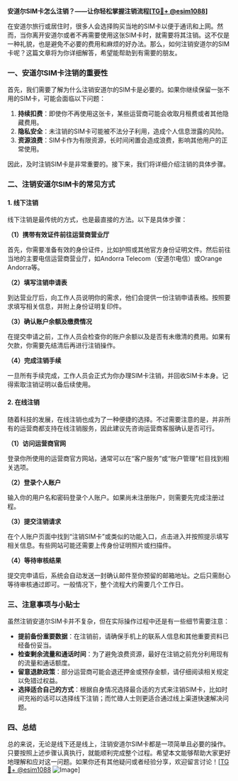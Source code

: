 **安道尔SIM卡怎么注销？——让你轻松掌握注销流程[[TG💪+ @esim1088](https://t.me/s/esim1088)]**

在安道尔旅行或居住时，很多人会选择购买当地的SIM卡以便于通讯和上网。然而，当你离开安道尔或者不再需要使用这张SIM卡时，就需要将其注销。这不仅是一种礼貌，也是避免不必要的费用和麻烦的好办法。那么，如何注销安道尔的SIM卡呢？这篇文章将为你详细解答，希望能帮助到有需要的朋友。

### 一、安道尔SIM卡注销的重要性

首先，我们需要了解为什么注销安道尔的SIM卡是必要的。如果你继续保留一张不用的SIM卡，可能会面临以下问题：

1. **持续扣费**：即使你不再使用这张卡，某些运营商可能会收取月租费或者其他隐藏费用。
2. **隐私安全**：未注销的SIM卡可能被不法分子利用，造成个人信息泄露的风险。
3. **资源浪费**：SIM卡作为有限资源，长时间闲置会造成浪费，影响其他用户的正常使用。

因此，及时注销SIM卡是非常重要的。接下来，我们将详细介绍注销的具体步骤。

### 二、注销安道尔SIM卡的常见方式

#### 1. 线下注销

线下注销是最传统的方式，也是最直接的方法。以下是具体步骤：

**（1）携带有效证件前往运营商营业厅**

首先，你需要准备有效的身份证件，比如护照或其他官方身份证明文件。然后前往当地的主要电信运营商营业厅，如Andorra Telecom（安道尔电信）或Orange Andorra等。

**（2）填写注销申请表**

到达营业厅后，向工作人员说明你的需求，他们会提供一份注销申请表格。按照要求填写相关信息，并附上身份证明复印件。

**（3）确认账户余额及缴费情况**

在提交申请之前，工作人员会检查你的账户余额以及是否有未缴清的费用。如果有欠款，你需要先结清后再进行注销操作。

**（4）完成注销手续**

一旦所有手续完成，工作人员会正式为你办理SIM卡注销，并回收SIM卡本身。记得索取注销证明以备后续使用。

#### 2. 在线注销

随着科技的发展，在线注销也成为了一种便捷的选择。不过需要注意的是，并非所有的运营商都支持在线注销服务，因此建议先咨询运营商客服确认是否可行。

**（1）访问运营商官网**

登录你所使用的运营商官方网站，通常可以在“客户服务”或“账户管理”栏目找到相关选项。

**（2）登录个人账户**

输入你的用户名和密码登录个人账户。如果尚未注册账户，则需要先完成注册过程。

**（3）提交注销请求**

在个人账户页面中找到“注销SIM卡”或类似的功能入口，点击进入并按照提示填写相关信息。有些网站可能还需要上传身份证明照片或扫描件。

**（4）等待审核结果**

提交完申请后，系统会自动发送一封确认邮件至你预留的邮箱地址。之后只需耐心等待审核通过即可。一般情况下，整个流程大约需要几个工作日。

### 三、注意事项与小贴士

虽然注销安道尔SIM卡并不复杂，但在实际操作过程中还是有一些细节需要注意：

- **提前备份重要数据**：在注销前，请确保手机上的联系人信息和其他重要资料已经备份妥当。
- **检查剩余流量和通话时间**：为了避免浪费资源，最好在注销之前充分利用现有的流量和通话额度。
- **留意退款政策**：部分运营商可能会退还押金或预存金额，请仔细阅读相关规定以免错过权益。
- **选择适合自己的方式**：根据自身情况选择最合适的方式来注销SIM卡，比如时间充裕的话可以选择线下注销；而忙碌人士则更适合通过线上渠道快速解决问题。

### 四、总结

总的来说，无论是线下还是线上，注销安道尔SIM卡都是一项简单且必要的操作。只要按照上述步骤认真执行，就能顺利完成整个过程。希望本文能够帮助大家更好地理解和应对这一问题。如果你还有其他疑问或者经验分享，欢迎留言讨论！[[TG💪+ @esim1088](https://t.me/s/esim1088) ![Image](https://i.postimg.cc/4NQfJmqS/Snipaste-2025-05-13-00-14-12.png)]